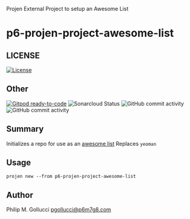 Projen External Project to setup an Awesome List

# p6-projen-project-awesome-list

## LICENSE

[![License](https://img.shields.io/badge/License-Apache%202.0-yellowgreen.svg)](https://opensource.org/licenses/Apache-2.0)

## Other

[![Gitpod ready-to-code](https://img.shields.io/badge/Gitpod-ready--to--code-blue?logo=gitpod)](https://gitpod.io/#https://github.com/p6m7g8/p6-projen-p) ![Sonarcloud Status](https://sonarcloud.io/api/project_badges/measure?project=p6m7g8_p6-projen-project-awesome-list&metric=alert_status) ![GitHub commit activity](https://img.shields.io/github/commit-activity/y/p6m7g8/p6-projen-project-awesome-list) ![GitHub commit activity](https://img.shields.io/github/commit-activity/m/p6m7g8/p6-projen-project-awesome-list)

## Summary

Initializes a repo for use as an [awesome list](https://github.com/topics/awesome-list) Replaces `yeoman`

## Usage

```shell
projen new --from p6-projen-project-awesome-list
```

## Author

Philip M. Gollucci [pgollucci@p6m7g8.com](mailto:pgollucci@p6m7g8.com)
